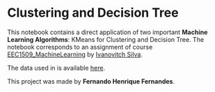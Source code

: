 # Clustering and Decision Tree

This notebook contains a direct application of two important **Machine Learning Algorithms**: KMeans for Clustering and Decision Tree. The notebook corresponds to an assignment of course [EEC1509_MachineLearning](https://github.com/ivanovitchm/EEC1509_MachineLearning) by [Ivanovitch Silva](https://github.com/ivanovitchm).

The data used in is available [here](https://github.com/henriquepgomide/caRtola).

This project was made by **Fernando Henrique Fernandes**.